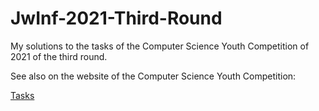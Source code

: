 # JwInf-2021-Third-Round
My solutions to the tasks of the Computer Science Youth Competition of 2021 of the third round.

See also on the website of the Computer Science Youth Competition:

[Tasks](https://bwinf.de/fileadmin/bundeswettbewerb/40/Bundeswettbewerb-Aufgabenblatt.pdf)
